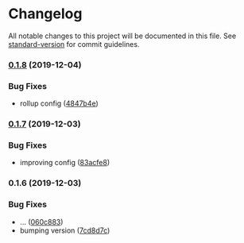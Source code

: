 # Changelog

All notable changes to this project will be documented in this file. See [standard-version](https://github.com/conventional-changelog/standard-version) for commit guidelines.

### [0.1.8](https://github.com/alvaroraminelli/akala-design/compare/v0.1.7...v0.1.8) (2019-12-04)


### Bug Fixes

* rollup config ([4847b4e](https://github.com/alvaroraminelli/akala-design/commit/4847b4e8a9e03e22aa8590e541cb7bcd373d9c2b))

### [0.1.7](https://github.com/alvaroraminelli/akala-design/compare/v0.1.6...v0.1.7) (2019-12-03)


### Bug Fixes

* improving config ([83acfe8](https://github.com/alvaroraminelli/akala-design/commit/83acfe894415ba7e0af7b812aca1722a474943d7))

### 0.1.6 (2019-12-03)


### Bug Fixes

* … ([060c883](https://github.com/alvaroraminelli/akala-design/commit/060c88342641e75bd3d384753168939e0e3493d1))
* bumping version ([7cd8d7c](https://github.com/alvaroraminelli/akala-design/commit/7cd8d7cf5a66bdf6039b8b6adb322d5438939400))

